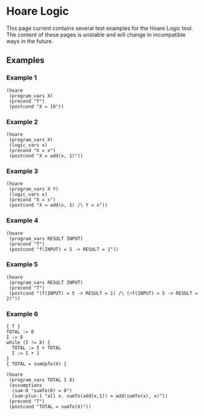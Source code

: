 # Hoare Logic

This page current contains several test examples for the Hoare Logic tool. The content of these pages is unstable and will change in incompatible ways in the future.

## Examples

### Example 1

```hoare {id=hoare-test}
(hoare
 (program_vars X)
 (precond "T")
 (postcond "X = 10"))
```

### Example 2

```hoare {id=hoare-test-2}
(hoare
 (program_vars X)
 (logic_vars x)
 (precond "X = x")
 (postcond "X = add(x, 1)"))
```

### Example 3

```hoare {id=hoare-test-3}
(hoare
 (program_vars X Y)
 (logic_vars x)
 (precond "X = x")
 (postcond "X = add(x, 1) /\ Y = x"))
```

### Example 4

```hoare {id=hoare-test-4}
(hoare
 (program_vars RESULT INPUT)
 (precond "T")
 (postcond "f(INPUT) = 5 -> RESULT = 1"))
```

### Example 5

```hoare {id=hoare-test-5}
(hoare
 (program_vars RESULT INPUT)
 (precond "T")
 (postcond "(f(INPUT) = 5 -> RESULT = 1) /\ (¬f(INPUT) = 5 -> RESULT = 2)"))
```

### Example 6

```
{ T }
TOTAL := 0
I := 0
while (I != X) {
  TOTAL := I + TOTAL
  I := I + 1
}
{ TOTAL = sumUpTo(X) }
```

```hoare {id=hoare-test-6}
(hoare
 (program_vars TOTAL I X)
 (assumptions
  (sum-0 "sumTo(0) = 0")
  (sum-plus-1 "all x. sumTo(add(x,1)) = add(sumTo(x), x)"))
 (precond "T")
 (postcond "TOTAL = sumTo(X)"))
```

